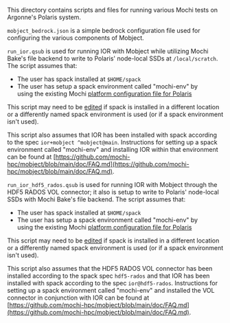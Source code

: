 This directory contains scripts and files for running various Mochi
tests on Argonne's Polaris system.

`mobject_bedrock.json` is a simple bedrock configuration file used
for configuring the various components of Mobject.

`run_ior.qsub` is used for running IOR with Mobject while utilizing
Mochi Bake's file backend to write to Polaris' node-local SSDs at
`/local/scratch`. The script assumes that:

 * The user has spack installed at `$HOME/spack`
 * The user has setup a spack environment called "mochi-env" by  
   using the existing Mochi [platform configuration file for Polaris](https://github.com/mochi-hpc-experiments/platform-configurations/blob/main/ANL/Polaris/spack.yaml)

This script may need to be [edited](run_ior.qsub#L25-L28) if spack
is installed in a different location or a differently named spack
environment is used (or if a spack environment isn't used).

This script also assumes that IOR has been installed with spack
according to the spec `ior+mobject ^mobject@main`. Instructions for
setting up a spack environment called "mochi-env" and installing
IOR within that environment can be found at [https://github.com/mochi-hpc/mobject/blob/main/doc/FAQ.md](https://github.com/mochi-hpc/mobject/blob/main/doc/FAQ.md).


`run_ior_hdf5_rados.qsub` is used for running IOR with Mobject through
the HDF5 RADOS VOL connector; it also is setup to write to Polaris'
node-local SSDs with Mochi Bake's file backend. The script assumes
that:

 * The user has spack installed at `$HOME/spack`
 * The user has setup a spack environment called "mochi-env" by  
   using the existing Mochi [platform configuration file for Polaris](https://github.com/mochi-hpc-experiments/platform-configurations/blob/main/ANL/Polaris/spack.yaml)

This script may need to be [edited](run_ior_hdf5_rados.qsub#L25-L28) if spack
is installed in a different location or a differently named spack
environment is used (or if a spack environment isn't used).

This script also assumes that the HDF5 RADOS VOL connector has been
installed according to the spack spec `hdf5-rados` and that IOR has
been installed with spack according to the spec `ior@hdf5-rados`.
Instructions for setting up a spack environment called "mochi-env"
and installed the VOL connector in conjunction with IOR can be found
at [https://github.com/mochi-hpc/mobject/blob/main/doc/FAQ.md](https://github.com/mochi-hpc/mobject/blob/main/doc/FAQ.md).
